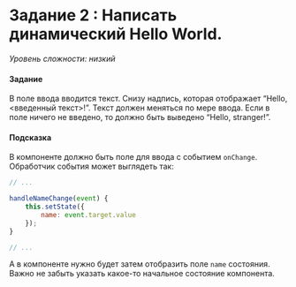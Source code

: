 # Задание 2 : Написать динамический Hello World.

_Уровень сложности: низкий_

#### Задание

В поле ввода вводится текст. Снизу надпись, которая отображает “Hello, <введенный текст>!”. 
Текст должен меняться по мере ввода. Если в поле ничего не введено, то должно быть выведено “Hello, stranger!”.

#### Подсказка

В компоненте должно быть поле для ввода с событием ```onChange```. Обработчик события может выглядеть так:

```jsx
// ...

handleNameChange(event) {
    this.setState({
        name: event.target.value
    });
}

// ...
```

А в компоненте нужно будет затем отобразить поле ```name``` состояния. 
Важно не забыть указать какое-то начальное состояние компонента.
